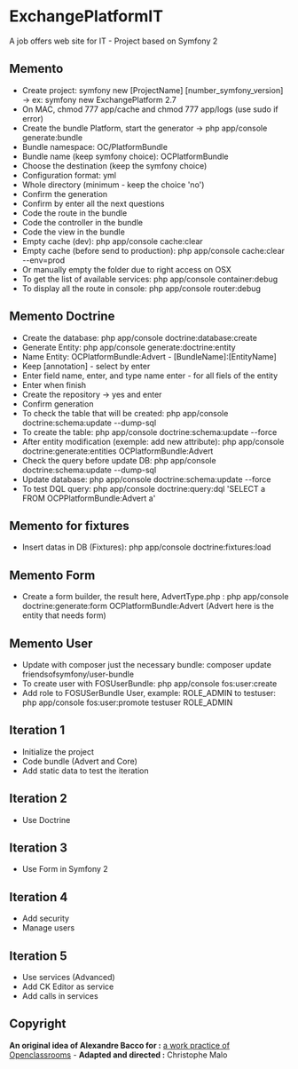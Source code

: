 ExchangePlatformIT
==================

A job offers web site for IT - Project based on Symfony 2

## Memento

- Create project: symfony new [ProjectName] [number_symfony_version] -> ex: symfony new ExchangePlatform 2.7
- On MAC, chmod 777 app/cache and chmod 777 app/logs (use sudo if error)
- Create the bundle Platform, start the generator -> php app/console generate:bundle
- Bundle namespace: OC/PlatformBundle
- Bundle name (keep symfony choice): OCPlatformBundle
- Choose the destination (keep the symfony choice)
- Configuration format: yml
- Whole directory (minimum - keep the choice 'no')
- Confirm the generation
- Confirm by enter all the next questions
- Code the route in the bundle
- Code the controller in the bundle
- Code the view in the bundle
- Empty cache (dev): php app/console cache:clear
- Empty cache (before send to production): php app/console cache:clear --env=prod
- Or manually empty the folder due to right access on OSX
- To get the list of available services: php app/console container:debug
- To display all the route in console: php app/console router:debug

## Memento Doctrine
- Create the database: php app/console doctrine:database:create
- Generate Entity: php app/console generate:doctrine:entity
- Name Entity: OCPlatformBundle:Advert - [BundleName]:[EntityName]
- Keep [annotation] - select by enter
- Enter field name, enter, and type name enter - for all fiels of the entity
- Enter when finish
- Create the repository -> yes and enter
- Confirm generation
- To check the table that will be created: php app/console doctrine:schema:update --dump-sql
- To create the table: php app/console doctrine:schema:update --force
- After entity modification (exemple: add new attribute): php app/console doctrine:generate:entities OCPlatformBundle:Advert
- Check the query before update DB: php app/console doctrine:schema:update --dump-sql
- Update database: php app/console doctrine:schema:update --force
- To test DQL query: php app/console doctrine:query:dql 'SELECT a FROM OCPPlatformBundle:Advert a'

## Memento for fixtures
- Insert datas in DB (Fixtures): php app/console doctrine:fixtures:load

## Memento Form
- Create a form builder, the result here, AdvertType.php : php app/console doctrine:generate:form OCPlatformBundle:Advert (Advert here is the entity that needs form)

## Memento User
- Update with composer just the necessary bundle: composer update friendsofsymfony/user-bundle
- To create user with FOSUserBundle: php app/console fos:user:create
- Add role to FOSUSerBundle User, example: ROLE_ADMIN to testuser: php app/console fos:user:promote testuser ROLE_ADMIN

## Iteration 1
- Initialize the project
- Code bundle (Advert and Core)
- Add static data to test the iteration

## Iteration 2
- Use Doctrine

## Iteration 3
- Use Form in Symfony 2

## Iteration 4
- Add security
- Manage users

## Iteration 5
- Use services (Advanced)
- Add CK Editor as service
- Add calls in services

## Copyright
**An original idea of Alexandre Bacco for :** [a work practice of Openclassrooms](https://openclassrooms.com/courses/developpez-votre-site-web-avec-le-framework-symfony2) - **Adapted and directed :** Christophe Malo
